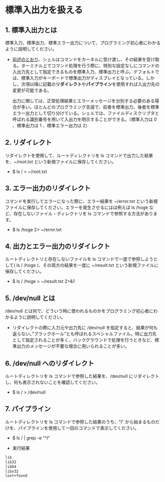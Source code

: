 # 標準入出力を扱える

## 1. 標準入出力とは

標準入力、標準出力、標準エラー出力について、プログラミング初心者にわかるように説明してください。

- [前述のとおり](LINUX.md#5-シェル)、シェルはコマンドをカーネルに受け渡し、その結果を受け取る。ターミナル上でコマンド処理を行う際に、特別な設定なしにコマンドの入出力先として指定できるものを標準入力、標準出力と呼ぶ。デフォルトでは、標準入力がキーボードで標準出力がディスプレイとなっている。しかし、次項以降に記載の**リダイレクト**や**パイプライン**を使用すれば入出力先の変更が可能である。

  出力に関しては、正常処理結果とエラーメッセージを分別する必要のある場合が多い。ほとんどのプログラミング言語で、前者を標準出力、後者を標準エラー出力として切り分けている。シェルでは、ファイルディスクリプタと呼ばれる識別番号を用いて入出力を明示することができる。（標準入力は 0 、標準出力は 1 、標準エラー出力は 2）

## 2. リダイレクト

リダイレクトを使用して、ルートディレクトリを ls コマンドで出力した結果を、~/root.txt という新規ファイルに保存してください。

- $ ls / > ~/root.txt

## 3. エラー出力のリダイレクト

コマンドを実行してエラーになった際に、エラー結果を ~/error.txt という新規ファイルに保存してください。エラーを発生させるにはは例えば ls /hoge など、存在しないファイル・ディレクトリを ls コマンドで参照する方法があります。

- $ ls /hoge 2> ~/error.txt

## 4. 出力とエラー出力のリダイレクト

ルートディレクトリと存在しないファイルを ls コマンドで一度で参照しようとして( ls / /hoge )、その両方の結果を一度に ~/result.txt という新規ファイルに保存してください。

- $ ls / /hoge > ~/result.txt 2>&1

## 5. /dev/null とは

/dev/null とは何で、どういう時に使われるものかをプログラミング初心者にわかるように説明してください。

- リダイレクトの際に入力元や出力先に /dev/null を指定すると、結果が何も返らない。”ブラックホール”とも呼ばれるスペシャルファイル。特に出力先として指定されることが多く、バックグラウンドで処理を行うときなど、標準出力のメッセージが不要な場合に用いられることが多い。

## 6. /dev/null へのリダイレクト

ルートディレクトリを ls コマンドで参照した結果を、/dev/null にリダイレクトし、何も表示されないことを確認してください。

- $ ls / > /dev/null

## 7. パイプライン

ルートディレクトリを ls コマンドで参照した結果のうち、"l" から始まるものだけを、パイプラインを使用して一回のコマンドで表示してください。

- $ ls / | grep -e "^l"

- 実行結果

```bash
lib
lib32
lib64
libx32
lost+found
 ```